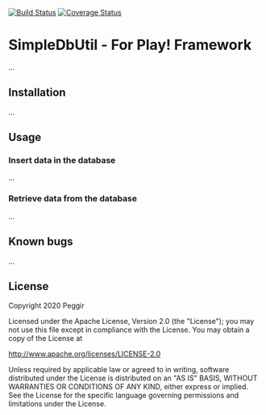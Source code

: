 [![Build Status](https://travis-ci.org/Peggir/SimpleDbUtil.svg?branch=master)](https://travis-ci.org/Peggir/SimpleDbUtil)
[![Coverage Status](https://coveralls.io/repos/github/Peggir/SimpleDbUtil/badge.svg?branch=master)](https://coveralls.io/github/Peggir/SimpleDbUtil?branch=master)

# SimpleDbUtil - For Play! Framework
...

## Installation
...

## Usage
### Insert data in the database
...

### Retrieve data from the database
...

## Known bugs
...


## License
Copyright 2020 Peggir

Licensed under the Apache License, Version 2.0 (the "License");
you may not use this file except in compliance with the License.
You may obtain a copy of the License at

 http://www.apache.org/licenses/LICENSE-2.0

Unless required by applicable law or agreed to in writing, software
distributed under the License is distributed on an "AS IS" BASIS,
WITHOUT WARRANTIES OR CONDITIONS OF ANY KIND, either express or implied.
See the License for the specific language governing permissions and
limitations under the License.
